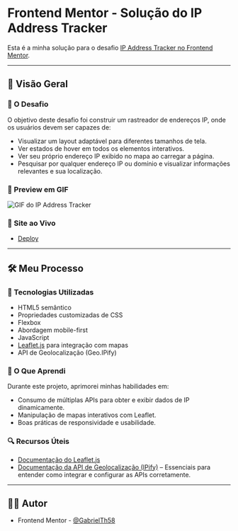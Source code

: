 # Frontend Mentor - Solução do IP Address Tracker

Esta é a minha solução para o desafio [IP Address Tracker no Frontend Mentor](https://www.frontendmentor.io/challenges/ip-address-tracker-I8-0yYAH0).

---

## 🧐 Visão Geral

### 📌 O Desafio

O objetivo deste desafio foi construir um rastreador de endereços IP, onde os usuários devem ser capazes de:

- Visualizar um layout adaptável para diferentes tamanhos de tela.
- Ver estados de hover em todos os elementos interativos.
- Ver seu próprio endereço IP exibido no mapa ao carregar a página.
- Pesquisar por qualquer endereço IP ou domínio e visualizar informações relevantes e sua localização.

### 🎥 Preview em GIF

![GIF do IP Address Tracker](https://github.com/GabrielTh58/IP-Address-Tracker/raw/main/src/images/Ip_Address_Tracker_gif.gif)

### 🔗 Site ao Vivo

- [Deploy](https://gabrielth58.github.io/IP-Address-Tracker/)

---

## 🛠️ Meu Processo

### 🧱 Tecnologias Utilizadas

- HTML5 semântico
- Propriedades customizadas de CSS
- Flexbox
- Abordagem mobile-first
- JavaScript
- [Leaflet.js](https://leafletjs.com) para integração com mapas
- API de Geolocalização (Geo.IPify)

### 📘 O Que Aprendi

Durante este projeto, aprimorei minhas habilidades em:

- Consumo de múltiplas APIs para obter e exibir dados de IP dinamicamente.
- Manipulação de mapas interativos com Leaflet.
- Boas práticas de responsividade e usabilidade.

### 🔍 Recursos Úteis

- [Documentação do Leaflet.js](https://leafletjs.com)
- [Documentação da API de Geolocalização (IPify)](https://geo.ipify.org/docs) – Essenciais para entender como integrar e configurar as APIs corretamente.

---

## 👨‍💻 Autor

- Frontend Mentor - [@GabrielTh58](https://www.frontendmentor.io/profile/GabrielTh58)
